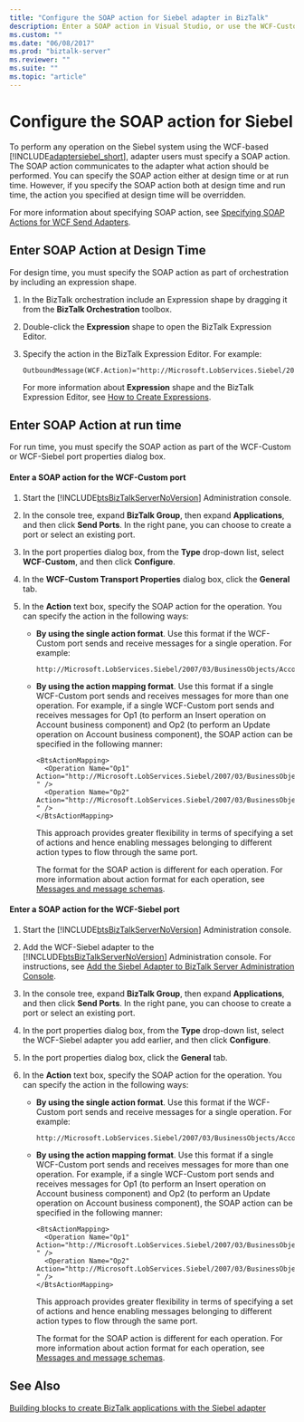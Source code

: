 ```yaml
---
title: "Configure the SOAP action for Siebel adapter in BizTalk"
description: Enter a SOAP action in Visual Studio, or use the WCF-Custom or WCF-Siebel adapter in the BizTalk Adapter Pack (BAP)
ms.custom: ""
ms.date: "06/08/2017"
ms.prod: "biztalk-server"
ms.reviewer: ""
ms.suite: ""
ms.topic: "article"
---
```

# Configure the SOAP action for Siebel
To perform any operation on the Siebel system using the WCF-based [!INCLUDE[adaptersiebel_short](../../includes/adaptersiebel-short-md.md)], adapter users must specify a SOAP action. The SOAP action communicates to the adapter what action should be performed. You can specify the SOAP action either at design time or at run time. However, if you specify the SOAP action both at design time and run time, the action you specified at design time will be overridden.  
  
 For more information about specifying SOAP action, see [Specifying SOAP Actions for WCF Send Adapters](../../core/specifying-soap-actions-for-wcf-send-adapters.md).
  
## Enter SOAP Action at Design Time  
 For design time, you must specify the SOAP action as part of orchestration by including an expression shape.  
  
1.  In the BizTalk orchestration include an Expression shape by dragging it from the **BizTalk Orchestration** toolbox.  
  
2.  Double-click the **Expression** shape to open the BizTalk Expression Editor.  
  
3.  Specify the action in the BizTalk Expression Editor. For example:  
  
    ```  
    OutboundMessage(WCF.Action)="http://Microsoft.LobServices.Siebel/2007/03/BusinessObjects/Account/Account/Insert"  
    ```  
  
     For more information about **Expression** shape and the BizTalk Expression Editor, see [How to Create Expressions](../../core/how-to-create-expressions.md).  
  
## Enter SOAP Action at run time  
 For run time, you must specify the SOAP action as part of the WCF-Custom or WCF-Siebel port properties dialog box.  
  
#### Enter a SOAP action for the WCF-Custom port  
  
1. Start the [!INCLUDE[btsBizTalkServerNoVersion](../../includes/btsbiztalkservernoversion-md.md)] Administration console.  
  
2. In the console tree, expand **BizTalk Group**, then expand **Applications**, and then click **Send Ports**. In the right pane, you can choose to create a port or select an existing port.  
  
3. In the port properties dialog box, from the **Type** drop-down list, select **WCF-Custom**, and then click **Configure**.  
  
4. In the **WCF-Custom Transport Properties** dialog box, click the **General** tab.  
  
5. In the **Action** text box, specify the SOAP action for the operation. You can specify the action in the following ways:  
  
   -   **By using the single action format**. Use this format if the WCF-Custom port sends and receive messages for a single operation. For example:  
  
       ```  
       http://Microsoft.LobServices.Siebel/2007/03/BusinessObjects/Account/Account/Insert  
       ```  
  
   -   **By using the action mapping format**. Use this format if a single WCF-Custom port sends and receives messages for more than one operation. For example, if a single WCF-Custom port sends and receives messages for Op1 (to perform an Insert operation on Account business component) and Op2 (to perform an Update operation on Account business component), the SOAP action can be specified in the following manner:  
  
       ```  
       <BtsActionMapping>  
         <Operation Name="Op1" Action="http://Microsoft.LobServices.Siebel/2007/03/BusinessObjects/Account/Account/Insert " />  
         <Operation Name="Op2" Action="http://Microsoft.LobServices.Siebel/2007/03/BusinessObjects/Account/Account/Update " />  
       </BtsActionMapping>  
       ```  
  
        This approach provides greater flexibility in terms of specifying a set of actions and hence enabling messages belonging to different action types to flow through the same port.  
  
        The format for the SOAP action is different for each operation. For more information about action format for each operation, see [Messages and message schemas](messages-and-message-schemas-for-siebel-adapter-in-biztalk.md).
  
#### Enter a SOAP action for the WCF-Siebel port  
  
1. Start the [!INCLUDE[btsBizTalkServerNoVersion](../../includes/btsbiztalkservernoversion-md.md)] Administration console.  
  
2. Add the WCF-Siebel adapter to the [!INCLUDE[btsBizTalkServerNoVersion](../../includes/btsbiztalkservernoversion-md.md)] Administration console. For instructions, see [Add the Siebel Adapter to BizTalk Server Administration Console](../../adapters-and-accelerators/adapter-siebel/add-the-siebel-adapter-to-biztalk-server-administration-console.md).  
  
3. In the console tree, expand **BizTalk Group**, then expand **Applications**, and then click **Send Ports**. In the right pane, you can choose to create a port or select an existing port.  
  
4. In the port properties dialog box, from the **Type** drop-down list, select the WCF-Siebel adapter you add earlier, and then click **Configure**.  
  
5. In the port properties dialog box, click the **General** tab.  
  
6. In the **Action** text box, specify the SOAP action for the operation. You can specify the action in the following ways:  
  
   -   **By using the single action format**. Use this format if the WCF-Custom port sends and receive messages for a single operation. For example:  
  
       ```  
       http://Microsoft.LobServices.Siebel/2007/03/BusinessObjects/Account/Account/Insert  
       ```  
  
   -   **By using the action mapping format**. Use this format if a single WCF-Custom port sends and receives messages for more than one operation. For example, if a single WCF-Custom port sends and receives messages for Op1 (to perform an Insert operation on Account business component) and Op2 (to perform an Update operation on Account business component), the SOAP action can be specified in the following manner:  
  
       ```  
       <BtsActionMapping>  
         <Operation Name="Op1" Action="http://Microsoft.LobServices.Siebel/2007/03/BusinessObjects/Account/Account/Insert " />  
         <Operation Name="Op2" Action="http://Microsoft.LobServices.Siebel/2007/03/BusinessObjects/Account/Account/Update " />  
       </BtsActionMapping>  
       ```  
  
        This approach provides greater flexibility in terms of specifying a set of actions and hence enabling messages belonging to different action types to flow through the same port.  
  
        The format for the SOAP action is different for each operation. For more information about action format for each operation, see [Messages and message schemas](messages-and-message-schemas-for-siebel-adapter-in-biztalk.md).
  
## See Also  
[Building blocks to create BizTalk applications with the Siebel adapter](../../adapters-and-accelerators/adapter-siebel/building-blocks-to-create-biztalk-applications-with-the-siebel-adapter.md)